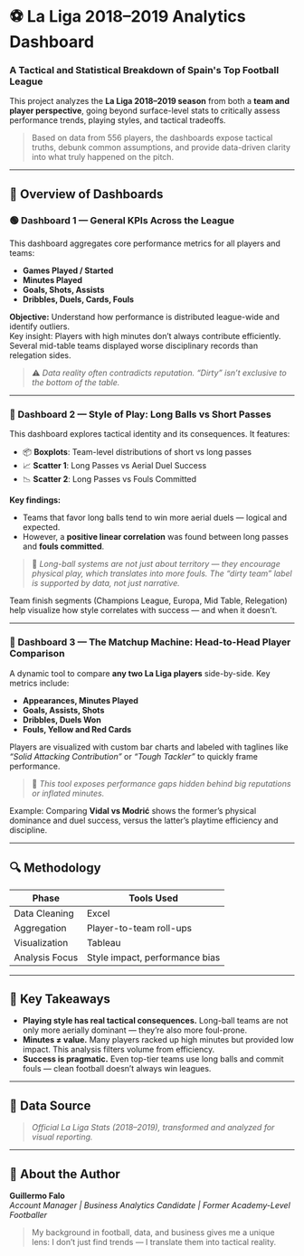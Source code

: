 # ⚽ La Liga 2018–2019 Analytics Dashboard  
### A Tactical and Statistical Breakdown of Spain's Top Football League

This project analyzes the **La Liga 2018–2019 season** from both a **team and player perspective**, going beyond surface-level stats to critically assess performance trends, playing styles, and tactical tradeoffs.

> Based on data from 556 players, the dashboards expose tactical truths, debunk common assumptions, and provide data-driven clarity into what truly happened on the pitch.

---

## 📁 Overview of Dashboards

### 🟢 Dashboard 1 — General KPIs Across the League

This dashboard aggregates core performance metrics for all players and teams:

- **Games Played / Started**
- **Minutes Played**
- **Goals, Shots, Assists**
- **Dribbles, Duels, Cards, Fouls**

**Objective:** Understand how performance is distributed league-wide and identify outliers.  
Key insight: Players with high minutes don’t always contribute efficiently. Several mid-table teams displayed worse disciplinary records than relegation sides.

> ⚠️ _Data reality often contradicts reputation. “Dirty” isn’t exclusive to the bottom of the table._

---

### 🔵 Dashboard 2 — Style of Play: Long Balls vs Short Passes

This dashboard explores tactical identity and its consequences. It features:

- 📦 **Boxplots**: Team-level distributions of short vs long passes  
- 📈 **Scatter 1**: Long Passes vs Aerial Duel Success  
- 📉 **Scatter 2**: Long Passes vs Fouls Committed  

**Key findings:**

- Teams that favor long balls tend to win more aerial duels — logical and expected.
- However, a **positive linear correlation** was found between long passes and **fouls committed**.

> 🧠 _Long-ball systems are not just about territory — they encourage physical play, which translates into more fouls. The “dirty team” label is supported by data, not just narrative._

Team finish segments (Champions League, Europa, Mid Table, Relegation) help visualize how style correlates with success — and when it doesn’t.

---

### 🔴 Dashboard 3 — The Matchup Machine: Head-to-Head Player Comparison

A dynamic tool to compare **any two La Liga players** side-by-side. Key metrics include:

- **Appearances, Minutes Played**
- **Goals, Assists, Shots**
- **Dribbles, Duels Won**
- **Fouls, Yellow and Red Cards**

Players are visualized with custom bar charts and labeled with taglines like _“Solid Attacking Contribution”_ or _“Tough Tackler”_ to quickly frame performance.

> 🤔 _This tool exposes performance gaps hidden behind big reputations or inflated minutes._

Example: Comparing **Vidal vs Modrić** shows the former’s physical dominance and duel success, versus the latter’s playtime efficiency and discipline.

---

## 🔍 Methodology

| Phase               | Tools Used                      |
|---------------------|---------------------------------|
| Data Cleaning       | Excel          |
| Aggregation         | Player-to-team roll-ups         |
| Visualization       | Tableau                         |
| Analysis Focus      | Style impact, performance bias  |

---

## 📌 Key Takeaways

- **Playing style has real tactical consequences.** Long-ball teams are not only more aerially dominant — they’re also more foul-prone.
- **Minutes ≠ value.** Many players racked up high minutes but provided low impact. This analysis filters volume from efficiency.
- **Success is pragmatic.** Even top-tier teams use long balls and commit fouls — clean football doesn’t always win leagues.

---

## 📂 Data Source

> _Official La Liga Stats (2018–2019), transformed and analyzed for visual reporting._

---

## 👤 About the Author

**Guillermo Falo**  
*Account Manager | Business Analytics Candidate | Former Academy-Level Footballer*

> My background in football, data, and business gives me a unique lens: I don’t just find trends — I translate them into tactical reality.

